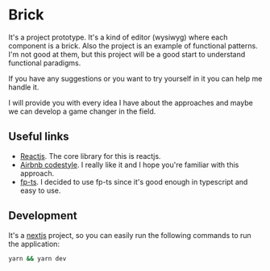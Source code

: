# Brick

It's a project prototype. It's a kind of editor (wysiwyg) where each component is a brick. Also the project is an example of functional patterns. I'm not good at them, but this project will be a good start to understand functional paradigms.

If you have any suggestions or you want to try yourself in it you can help me handle it.

I will provide you with every idea I have about the approaches and maybe we can develop a game changer in the field.

## Useful links

- [Reactjs](https://react.dev/). The core library for this is reactjs.
- [Airbnb codestyle](https://github.com/airbnb/javascript). I really like it and I hope you're familiar with this approach.
- [fp-ts](https://gcanti.github.io/fp-ts/). I decided to use fp-ts since it's good enough in typescript and easy to use.

## Development

It's a [nextjs](https://nextjs.org/) project, so you can easily run the following commands to run the application:

```bash
yarn && yarn dev
```
